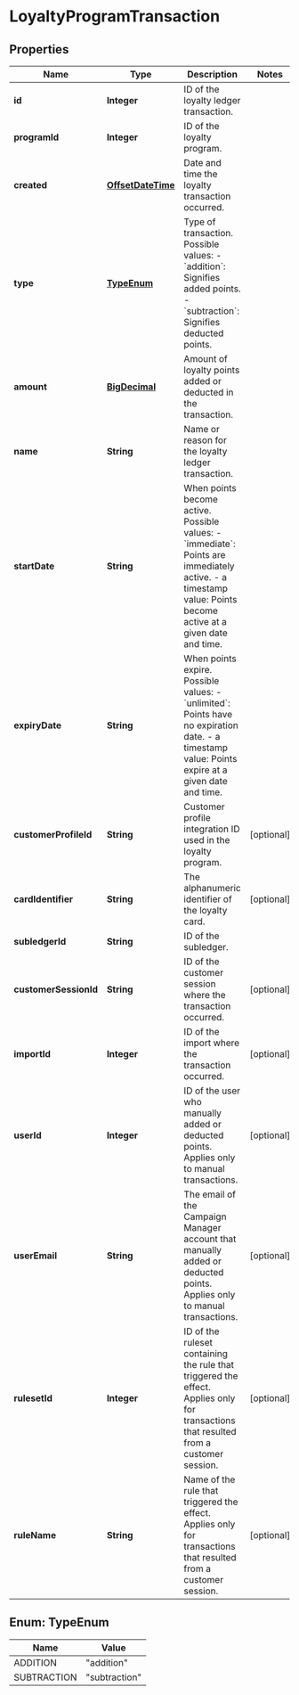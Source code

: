 

# LoyaltyProgramTransaction

## Properties

Name | Type | Description | Notes
------------ | ------------- | ------------- | -------------
**id** | **Integer** | ID of the loyalty ledger transaction. | 
**programId** | **Integer** | ID of the loyalty program. | 
**created** | [**OffsetDateTime**](OffsetDateTime.md) | Date and time the loyalty transaction occurred. | 
**type** | [**TypeEnum**](#TypeEnum) | Type of transaction. Possible values:   - &#x60;addition&#x60;: Signifies added points.   - &#x60;subtraction&#x60;: Signifies deducted points.  | 
**amount** | [**BigDecimal**](BigDecimal.md) | Amount of loyalty points added or deducted in the transaction. | 
**name** | **String** | Name or reason for the loyalty ledger transaction. | 
**startDate** | **String** | When points become active. Possible values:   - &#x60;immediate&#x60;: Points are immediately active.   - a timestamp value: Points become active at a given date and time.  | 
**expiryDate** | **String** | When points expire. Possible values:   - &#x60;unlimited&#x60;: Points have no expiration date.   - a timestamp value: Points expire at a given date and time.  | 
**customerProfileId** | **String** | Customer profile integration ID used in the loyalty program. |  [optional]
**cardIdentifier** | **String** | The alphanumeric identifier of the loyalty card.  |  [optional]
**subledgerId** | **String** | ID of the subledger. | 
**customerSessionId** | **String** | ID of the customer session where the transaction occurred. |  [optional]
**importId** | **Integer** | ID of the import where the transaction occurred. |  [optional]
**userId** | **Integer** | ID of the user who manually added or deducted points. Applies only to manual transactions. |  [optional]
**userEmail** | **String** | The email of the Campaign Manager account that manually added or deducted points. Applies only to manual transactions. |  [optional]
**rulesetId** | **Integer** | ID of the ruleset containing the rule that triggered the effect. Applies only for transactions that resulted from a customer session. |  [optional]
**ruleName** | **String** | Name of the rule that triggered the effect. Applies only for transactions that resulted from a customer session. |  [optional]



## Enum: TypeEnum

Name | Value
---- | -----
ADDITION | &quot;addition&quot;
SUBTRACTION | &quot;subtraction&quot;



